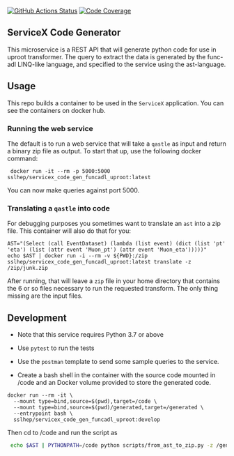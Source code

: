 [![GitHub Actions Status](https://github.com/ssl-hep/ServiceX_Code_Generator_FuncADL_uproot/workflows/CI/CD/badge.svg)](https://github.com/ssl-hep/ServiceX_Code_Generator_FuncADL_uproot/actions)
[![Code Coverage](https://codecov.io/gh/ssl-hep/ServiceX_Code_Generator_FuncADL_uproot/graph/badge.svg)](https://codecov.io/gh/ssl-hep/ServiceX_Code_Generator_FuncADL_uproot)


ServiceX Code Generator
-----------------------
This microservice is a REST API that will generate python code for use in 
uproot transformer. The query to extract the data is generated by the 
func-adl LINQ-like language, and specified to the service using the ast-language.

Usage
-----
This repo builds a container to be used in the `ServiceX` application. You can 
see the containers on docker hub.

### Running the web service

The default is to run a web service that will take a `qastle` as input and 
return a binary zip file as output. To start that up, use the following 
docker command:

```
 docker run -it --rm -p 5000:5000  sslhep/servicex_code_gen_funcadl_uproot:latest
```

You can now make queries against port 5000.

### Translating a `qastle` into code
For debugging purposes you sometimes want to translate an `ast` into a zip file. 
This container will also do that for you:

```
AST="(Select (call EventDataset) (lambda (list event) (dict (list 'pt' 'eta') (list (attr event 'Muon_pt') (attr event 'Muon_eta')))))" 
echo $AST | docker run -i --rm -v ${PWD}:/zip sslhep/servicex_code_gen_funcadl_uproot:latest translate -z /zip/junk.zip
```

After running, that will leave a `zip` file in your home directory that contains 
the 6 or so files necessary to run the requested transform. The only thing 
missing are the input files.



Development
-----------
- Note that this service requires Python 3.7 or above
- Use `pytest` to run the tests
- Use the `postman` template to send some sample queries to the service.

- Create a bash shell in the container with the source code mounted in /code
and an Docker volume provided to store the generated code.

```
docker run --rm -it \
  --mount type=bind,source=$(pwd),target=/code \
  --mount type=bind,source=$(pwd)/generated,target=/generated \
  --entrypoint bash \
  sslhep/servicex_code_gen_funcadl_uproot:develop 
```

Then cd to /code and run the script as
```bash
 echo $AST | PYTHONPATH=/code python scripts/from_ast_to_zip.py -z /generated/foo.zip --uproot
```



